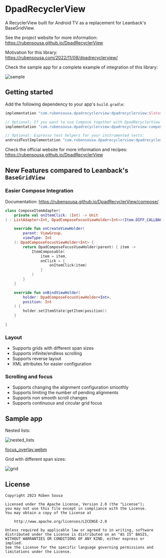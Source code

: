 # DpadRecyclerView

A RecyclerView built for Android TV as a replacement for Leanback's BaseGridView.

See the project website for more information: https://rubensousa.github.io/DpadRecyclerView

Motivation for this library: https://rubensousa.com/2022/11/08/dpadrecyclerview/

Check the sample app for a complete example of integration of this library:

![sample](https://github.com/rubensousa/DpadRecyclerView/blob/master/assets/sample_cover.png?raw=true)

## Getting started

Add the following dependency to your app's `build.gradle`:

```groovy
implementation "com.rubensousa.dpadrecyclerview:dpadrecyclerview:$latestVersion"

// Optional: If you want to use Compose together with DpadRecyclerView
implementation "com.rubensousa.dpadrecyclerview:dpadrecyclerview-compose:$latestVersion"

// Optional: Espresso test helpers for your instrumented tests:
androidTestImplementation "com.rubensousa.dpadrecyclerview:dpadrecyclerview-testing:$latestVersion"
```

Check the official website for more information and recipes: https://rubensousa.github.io/DpadRecyclerView

## New Features compared to Leanback's `BaseGridView`

### Easier Compose Integration

Documentation: https://rubensousa.github.io/DpadRecyclerView/compose/

```kotlin
class ComposeItemAdapter(
    private val onItemClick: (Int) -> Unit
) : ListAdapter<Int, DpadComposeFocusViewHolder<Int>>(Item.DIFF_CALLBACK) {

    override fun onCreateViewHolder(
        parent: ViewGroup,
        viewType: Int
    ): DpadComposeFocusViewHolder<Int> {
        return DpadComposeFocusViewHolder(parent) { item ->
            ItemComposable(
                item = item,
                onClick = {
                    onItemClick(item)
                }
            )
        }
    }

    override fun onBindViewHolder(
        holder: DpadComposeFocusViewHolder<Int>, 
        position: Int
    ) {
        holder.setItemState(getItem(position))
    }
    
}
```

### Layout

- Supports grids with different span sizes
- Supports infinite/endless scrolling
- Supports reverse layout
- XML attributes for easier configuration

### Scrolling and focus

- Supports changing the alignment configuration smoothly
- Supports limiting the number of pending alignments
- Supports non smooth scroll changes
- Supports continuous and circular grid focus

## Sample app

Nested lists:

![nested_lists](https://github.com/rubensousa/DpadRecyclerView/blob/master/assets/sample_nested_lists.png?raw=true)

[focus_overlay.webm](https://user-images.githubusercontent.com/10662096/219993088-c292de23-0c65-48fb-bde0-ea5ddf9b3bd4.webm)

Grid with different span sizes:

![grid](https://github.com/rubensousa/DpadRecyclerView/blob/master/assets/sample_grid.png?raw=true)


## License

    Copyright 2023 Rúben Sousa
    
    Licensed under the Apache License, Version 2.0 (the "License");
    you may not use this file except in compliance with the License.
    You may obtain a copy of the License at
    
        http://www.apache.org/licenses/LICENSE-2.0
    
    Unless required by applicable law or agreed to in writing, software
    distributed under the License is distributed on an "AS IS" BASIS,
    WITHOUT WARRANTIES OR CONDITIONS OF ANY KIND, either express or implied.
    See the License for the specific language governing permissions and
    limitations under the License.

